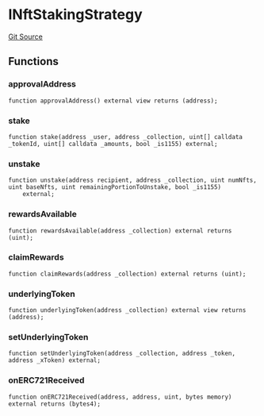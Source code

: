 # INftStakingStrategy
[Git Source](https://github.com/FloorDAO/floor-v2/blob/fd4de86a192de96d73fe2e56a84ec542b57b1c69/src/interfaces/staking/strategies/NftStakingStrategy.sol)


## Functions
### approvalAddress


```solidity
function approvalAddress() external view returns (address);
```

### stake


```solidity
function stake(address _user, address _collection, uint[] calldata _tokenId, uint[] calldata _amounts, bool _is1155) external;
```

### unstake


```solidity
function unstake(address recipient, address _collection, uint numNfts, uint baseNfts, uint remainingPortionToUnstake, bool _is1155)
    external;
```

### rewardsAvailable


```solidity
function rewardsAvailable(address _collection) external returns (uint);
```

### claimRewards


```solidity
function claimRewards(address _collection) external returns (uint);
```

### underlyingToken


```solidity
function underlyingToken(address _collection) external view returns (address);
```

### setUnderlyingToken


```solidity
function setUnderlyingToken(address _collection, address _token, address _xToken) external;
```

### onERC721Received


```solidity
function onERC721Received(address, address, uint, bytes memory) external returns (bytes4);
```

